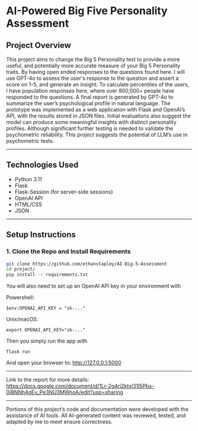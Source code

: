 # AI-Powered Big Five Personality Assessment

## Project Overview

This project aims to change the Big 5 Personality test to provide a more useful, and potentially more accurate measure of your Big 5 Personality traits. By having open ended responses to the questions found here. I will use GPT-4o to assess the user's response to the question and assert a score on 1-5, and generate an insight. To calculate percentiles of the users, I have population responses here, where over 800,000+ people have responded to the questions. A final report is generated by GPT-4o to summarize the user’s psychological profile in natural language. The prototype was implemented as a web application with Flask and OpenAI’s API, with the results stored in JSON files. Initial evaluations also suggest the model can produce some meaningful insights with distinct personality profiles. Although significant further testing is needed to validate the psychometric reliability. This project suggests the potential of LLM’s use in psychometric tests.

---

## Technologies Used

- Python 3.11
- Flask 
- Flask-Session (for server-side sessions)
- OpenAI API 
- HTML/CSS 
- JSON 

---

## Setup Instructions

### 1. Clone the Repo and Install Requirements

```bash
git clone https://github.com/ethanstapley/AI-Big-5-Assessment
cd project/
pip install -r requirements.txt
```
You will also need to set up an OpenAI API key in your environment with

Powershell:
```
$env:OPENAI_API_KEY = "sk-..."
```
Unix/macOS:
```
export OPENAI_API_KEY="sk-..."
```
Then you simply run the app with 
```
flask run
```
And open your browser to: http://127.0.0.1:5000

---

Link to the report for more details:
https://docs.google.com/document/d/1Lr-2g4rj2ktxI31l5Pbs-0jBNNh4qEv_Pe3NU3MWnoA/edit?usp=sharing

---

Portions of this project’s code and documentation were developed with the assistance of AI tools. All AI-generated content was reviewed, tested, and adapted by me to meet ensure correctness.
